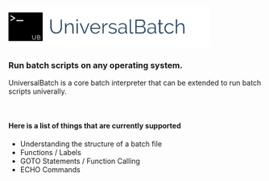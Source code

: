 <img src="https://raw.githubusercontent.com/hershyz/universalbatch/master/img/logo.png"/>
<h3>Run batch scripts on any operating system.</h3>
<p>UniversalBatch is a core batch interpreter that can be extended to run batch scripts univerally.</p>
<br>
<h4>Here is a list of things that are currently supported</h4>
<ul>
  <li>Understanding the structure of a batch file</li>
  <li>Functions / Labels</li>
  <li>GOTO Statements / Function Calling</li>
  <li>ECHO Commands</li>
 </ul>
